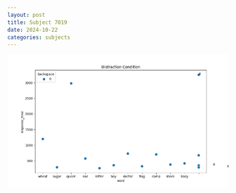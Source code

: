 ```yaml
---
layout: post
title: Subject 7019
date: 2024-10-22
categories: subjects
---
```


![](data/7019/run-19/7019_rt_acc_fuzzy_delay.png)

